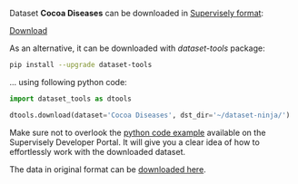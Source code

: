 Dataset **Cocoa Diseases** can be downloaded in [Supervisely format](https://developer.supervisely.com/api-references/supervisely-annotation-json-format):

 [Download](https://assets.supervisely.com/remote/eyJsaW5rIjogInMzOi8vc3VwZXJ2aXNlbHktZGF0YXNldHMvMTI2Nl9Db2NvYSBEaXNlYXNlcy9jb2NvYS1kaXNlYXNlcy1EYXRhc2V0TmluamEudGFyIiwgInNpZyI6ICJHalowUWNobHhqRnJRWDFKaDdKQkZ1amtUYXpNRkw2TDJ5TldGSUZubWVBPSJ9?response-content-disposition=attachment%3B%20filename%3D%22cocoa-diseases-DatasetNinja.tar%22)

As an alternative, it can be downloaded with *dataset-tools* package:
``` bash
pip install --upgrade dataset-tools
```

... using following python code:
``` python
import dataset_tools as dtools

dtools.download(dataset='Cocoa Diseases', dst_dir='~/dataset-ninja/')
```
Make sure not to overlook the [python code example](https://developer.supervisely.com/getting-started/python-sdk-tutorials/iterate-over-a-local-project) available on the Supervisely Developer Portal. It will give you a clear idea of how to effortlessly work with the downloaded dataset.

The data in original format can be [downloaded here](https://www.kaggle.com/datasets/serranosebas/enfermedades-cacao-yolov4/download?datasetVersionNumber=2).
